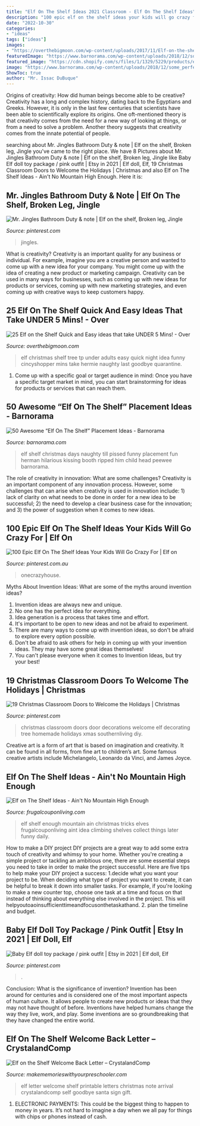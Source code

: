 ```yaml
---
title: "Elf On The Shelf Ideas 2021 Classroom - Elf On The Shelf Ideas"
description: "100 epic elf on the shelf ideas your kids will go crazy for"
date: "2022-10-30"
categories:
- "ideas"
tags: ["ideas"]
images:
- "https://overthebigmoon.com/wp-content/uploads/2017/11/Elf-on-the-shelf-tps-the-Christmas-tree-21.jpg"
featuredImage: "https://www.barnorama.com/wp-content/uploads/2018/12/some_perfect_elf_on_the_shelf_placement_ideas-36.jpg"
featured_image: "https://cdn.shopify.com/s/files/1/1329/5229/products/elf-welcome-back-letter-2_1024x1024.jpg?v=1512278548"
image: "https://www.barnorama.com/wp-content/uploads/2018/12/some_perfect_elf_on_the_shelf_placement_ideas-36.jpg"
ShowToc: true
author: "Mr. Issac DuBuque"
---
```



Origins of creativity: How did human beings become able to be creative?
Creativity has a long and complex history, dating back to the Egyptians and Greeks. However, it is only in the last few centuries that scientists have been able to scientifically explore its origins. One oft-mentioned theory is that creativity comes from the need for a new way of looking at things, or from a need to solve a problem. Another theory suggests that creativity comes from the innate potential of people.

	

		
searching about Mr. Jingles Bathroom Duty &amp; note | Elf on the shelf, Broken leg, Jingle you've came to the right place. We have 8 Pictures about Mr. Jingles Bathroom Duty &amp; note | Elf on the shelf, Broken leg, Jingle like Baby Elf doll toy package / pink outfit | Etsy in 2021 | Elf doll, Elf, 19 Christmas Classroom Doors to Welcome the Holidays | Christmas and also Elf on The Shelf Ideas - Ain&#039;t No Mountain High Enough. Here it is:
		
    
## Mr. Jingles Bathroom Duty &amp; Note | Elf On The Shelf, Broken Leg, Jingle

<img loading=lazy src="https://i.pinimg.com/736x/34/6b/ad/346bad90ba55441e3fdd4477079967b2.jpg" onerror="this.onerror=null;this.src='https://tse2.mm.bing.net/th?id=OIP.7PBUPTl-6G4nkv7EWhRlVAHaJ3&amp;pid=15.1';" alt="Mr. Jingles Bathroom Duty &amp; note | Elf on the shelf, Broken leg, Jingle">

_Source: pinterest.com_

>jingles. 

	

What is creativity?
Creativity is an important quality for any business or individual. For example, imagine you are a creative person and wanted to come up with a new idea for your company. You might come up with the idea of creating a new product or marketing campaign. Creativity can be used in many ways for businesses, such as coming up with new ideas for products or services, coming up with new marketing strategies, and even coming up with creative ways to keep customers happy.

    
## 25 Elf On The Shelf Quick And Easy Ideas That Take UNDER 5 Mins! - Over

<img loading=lazy src="https://overthebigmoon.com/wp-content/uploads/2017/11/Elf-on-the-shelf-tps-the-Christmas-tree-21.jpg" onerror="this.onerror=null;this.src='https://tse3.mm.bing.net/th?id=OIP.9Bxa3R41wEiTwDvJLwx75gHaLH&amp;pid=15.1';" alt="25 Elf on the Shelf Quick and Easy ideas that take UNDER 5 Mins! - Over">

_Source: overthebigmoon.com_

>elf christmas shelf tree tp under adults easy quick night idea funny cincyshopper mins take hermie naughty last goodbye quarantine. 

	

1. Come up with a specific goal or target audience in mind: Once you have a specific target market in mind, you can start brainstorming for ideas for products or services that can reach them.

    
## 50 Awesome “Elf On The Shelf” Placement Ideas - Barnorama

<img loading=lazy src="https://www.barnorama.com/wp-content/uploads/2018/12/some_perfect_elf_on_the_shelf_placement_ideas-36.jpg" onerror="this.onerror=null;this.src='https://tse4.mm.bing.net/th?id=OIP.sT9Ah_elQsVzI04psE9AXgHaKy&amp;pid=15.1';" alt="50 Awesome “Elf On The Shelf” Placement Ideas - Barnorama">

_Source: barnorama.com_

>elf shelf christmas days naughty till pissed funny placement fun herman hilarious kissing booth ripped him child head peewee barnorama. 

	

The role of creativity in innovation: What are some challenges?
Creativity is an important component of any innovation process. However, some challenges that can arise when creativity is used in innovation include: 1) lack of clarity on what needs to be done in order for a new idea to be successful; 2) the need to develop a clear business case for the innovation; and 3) the power of suggestion when it comes to new ideas.

    
## 100 Epic Elf On The Shelf Ideas Your Kids Will Go Crazy For | Elf On

<img loading=lazy src="https://i.pinimg.com/originals/a5/be/08/a5be088b58dfa13400a280be0fbf4ced.jpg" onerror="this.onerror=null;this.src='https://tse4.mm.bing.net/th?id=OIP.MJwMnKIvFEEBVsfCxM-KNAHaFj&amp;pid=15.1';" alt="100 Epic Elf On The Shelf Ideas Your Kids Will Go Crazy For | Elf on">

_Source: pinterest.com.au_

>onecrazyhouse. 

	

Myths About Invention Ideas: What are some of the myths around invention ideas?
1. Invention ideas are always new and unique.
2. No one has the perfect idea for everything.
3. Idea generation is a process that takes time and effort.
4. It's important to be open to new ideas and not be afraid to experiment.
5. There are many ways to come up with invention ideas, so don't be afraid to explore every option possible.
6. Don't be afraid to ask others for help in coming up with your invention ideas. They may have some great ideas themselves!
7. You can't please everyone when it comes to Invention Ideas, but try your best!

    
## 19 Christmas Classroom Doors To Welcome The Holidays | Christmas

<img loading=lazy src="https://i.pinimg.com/736x/bf/81/1c/bf811c0d4ce4ab5ec8cd12d2d0b1abee.jpg" onerror="this.onerror=null;this.src='https://tse2.mm.bing.net/th?id=OIP.Y32XwqkXCro9HF7c3nV8hwHaLH&amp;pid=15.1';" alt="19 Christmas Classroom Doors to Welcome the Holidays | Christmas">

_Source: pinterest.com_

>christmas classroom doors door decorations welcome elf decorating tree homemade holidays xmas southernliving diy. 

	

Creative art is a form of art that is based on imagination and creativity. It can be found in all forms, from fine art to children’s art. Some famous creative artists include Michelangelo, Leonardo da Vinci, and James Joyce.

    
## Elf On The Shelf Ideas - Ain&#039;t No Mountain High Enough

<img loading=lazy src="http://www.frugalcouponliving.com/wp-content/uploads/2013/11/elfpic1.jpg" onerror="this.onerror=null;this.src='https://tse4.mm.bing.net/th?id=OIP.Z145HBe-ZnoZ1PS-peZ0eAHaLE&amp;pid=15.1';" alt="Elf on The Shelf Ideas - Ain&#039;t No Mountain High Enough">

_Source: frugalcouponliving.com_

>elf shelf enough mountain ain christmas tricks elves frugalcouponliving aint idea climbing shelves collect things later funny daily. 

	

How to make a DIY project
DIY projects are a great way to add some extra touch of creativity and whimsy to your home. Whether you're creating a simple project or tackling an ambitious one, there are some essential steps you need to take in order to make the project successful. Here are five tips to help make your DIY project a success: 
1.decide what you want your project to be. When deciding what type of project you want to create, it can be helpful to break it down into smaller tasks. For example, if you're looking to make a new counter top, choose one task at a time and focus on that instead of thinking about everything else involved in the project. This will helpyoutoaoinsufficienttimeandfocusonthetaskathand. 
2. plan the timeline and budget.

    
## Baby Elf Doll Toy Package / Pink Outfit | Etsy In 2021 | Elf Doll, Elf

<img loading=lazy src="https://i.pinimg.com/736x/32/d1/8a/32d18acbcb95fb300058add9f7ee9a36.jpg" onerror="this.onerror=null;this.src='https://tse4.mm.bing.net/th?id=OIP.4FNar0S6_JNfhpBBLNdf0gHaLJ&amp;pid=15.1';" alt="Baby Elf doll toy package / pink outfit | Etsy in 2021 | Elf doll, Elf">

_Source: pinterest.com_

>. 

	

Conclusion: What is the significance of invention?
Invention has been around for centuries and is considered one of the most important aspects of human culture. It allows people to create new products or ideas that they may not have thought of before. Inventions have helped humans change the way they live, work, and play. Some inventions are so groundbreaking that they have changed the entire world.

    
## Elf On The Shelf Welcome Back Letter – CrystalandComp

<img loading=lazy src="https://cdn.shopify.com/s/files/1/1329/5229/products/elf-welcome-back-letter-2_1024x1024.jpg?v=1512278548" onerror="this.onerror=null;this.src='https://tse3.mm.bing.net/th?id=OIP.njJun0oxdJ9x05PAEH1MiwHaJ4&amp;pid=15.1';" alt="Elf on the Shelf Welcome Back Letter – CrystalandComp">

_Source: makememorieswithyourpreschooler.com_

>elf letter welcome shelf printable letters christmas note arrival crystalandcomp self goodbye santa sign gift. 

	

1. ELECTRONIC PAYMENTS: This could be the biggest thing to happen to money in years. It’s not hard to imagine a day when we all pay for things with chips or phones instead of cash. 

